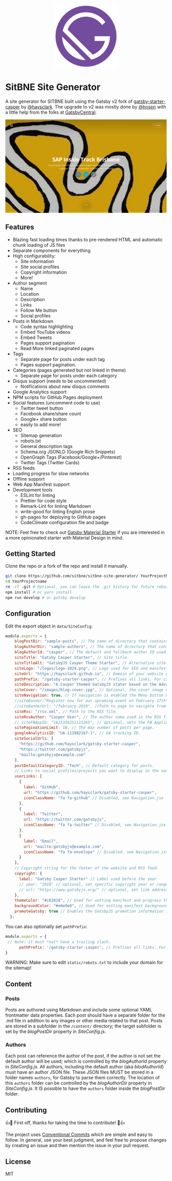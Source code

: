 <div align="center">
    <img src="static/logos/logo-1024.png" alt="Logo" width='200px' height='200px'/>
</div>

# SitBNE Site Generator

A site generator for SITBNE built using the Gatsby v2 fork of [gatsby-starter-casper](https://github.com/haysclark/gatsby-starter-casper) by [@haysclark](https://github.com/haysclark). The upgrade to v2 was mostly done by [@hnspn](https://github.com/hnspn) with a little help from the folks at [GatsbyCentral](https://www.gatsbycentral.com/).

![Screenshot](docs/sitbne-screenshot.png)

## Features

* Blazing fast loading times thanks to pre-rendered HTML and automatic chunk loading of JS files
* Separate components for everything
* High configurability:
  * Site information
  * Site social profiles
  * Copyright information
  * More!
* Author segment
  * Name
  * Location
  * Description
  * Links
  * Follow Me button
  * Social profiles
* Posts in Markdown
  * Code syntax highlighting
  * Embed YouTube videos
  * Embed Tweets
  * Pages support pagination
  * Read More linked paginated pages  
* Tags
  * Separate page for posts under each tag
  * Pages support pagination.
* Categories (pages generated but not linked in theme)
  * Separate page for posts under each category
* Disqus support (needs to be uncommented)
  * Notifications about new disqus comments
* Google Analytics support
* NPM scripts for GitHub Pages deployment
* Social features (uncomment code to use)
  * Twitter tweet button
  * Facebook share/share count
  * Google+ share button
  * easily to add more!
* SEO
  * Sitemap generation
  * robots.txt
  * General description tags
  * Schema.org JSONLD (Google Rich Snippets)
  * OpenGraph Tags (Facebook/Google+/Pinterest)
  * Twitter Tags (Twitter Cards)
* RSS feeds
* Loading progress for slow networks
* Offline support
* Web App Manifest support
* Development tools
  * ESLint for linting
  * Prettier for code style
  * Remark-Lint for linting Markdown
  * write-good for linting English prose
  * gh-pages for deploying to GitHub pages
  * CodeClimate configuration file and badge

NOTE: Feel free to check out [Gatsby Material Starter](https://github.com/Vagr9K/gatsby-material-starter) if you are interested in a more opinionated starter with Material Design in mind.

## Getting Started

Clone the repo or a fork of the repo and install it manually.

```sh
git clone https://github.com/sitbne/sitbne-site-generator/ YourProjectName # Clone the project
cd YourProjectname
rm -rf .git # Optional, you can leave the .git history for future rebasing
npm install # or yarn install
npm run develop # or gatsby develop
```

## Configuration

 Edit the export object in `data/SiteConfig`:

 ```js
 module.exports = {
     blogPostDir: "sample-posts", // The name of directory that contains your posts.
     blogAuthorDir: "sample-authors", // The name of directory that contains your authors.
     blogAuthorId: "casper", // The default and fallback author ID used for blog posts without a defined author.
     siteTitle: "Gatsby Casper Starter", // Site title.
     siteTitleAlt: "GatsbyJS Casper Theme Starter", // Alternative site title for SEO.
     siteLogo: "/logos/logo-1024.png", // Logo used for SEO and manifest.
     siteUrl: "https://haysclark.github.io", // Domain of your website without pathPrefix.
     pathPrefix: "/gatsby-starter-casper", // Prefixes all links. For cases when deployed to example.github.io/gatsby-starter-casper/.
     siteDescription: "A Casper themed GatsbyJS stater based on the Advanced Starter.", // Website description used for RSS feeds/meta description tag.
     siteCover: "/images/blog-cover.jpg", // Optional, the cover image used in header for home page.
     siteNavigation: true, // If navigation is enabled the Menu button will be visible
     //siteBanner:"Register now for our upcoming event on February 27th", // Site Banner 
     //siteBannerUrl: "/february-2019", //Path to page to navigate from Site Banner
     siteRss: "/rss.xml", // Path to the RSS file.
     siteRssAuthor: "Casper User", // The author name used in the RSS file
     // siteFBAppID: "1825356251115265", // optional, sets the FB Application ID for using app insights
     sitePaginationLimit: 10, // The max number of posts per page.
     googleAnalyticsID: "UA-111982167-1", // GA tracking ID.
     siteSocialUrls: [
       "https://github.com/haysclark/gatsby-starter-casper",
       "https://twitter.com/gatsbyjs",
       "mailto:gatsbyjs@example.com"
     ],
     postDefaultCategoryID: "Tech", // Default category for posts.
     // Links to social profiles/projects you want to display in the navigation bar.
     userLinks: [
       {
         label: "GitHub",
         url: "https://github.com/haysclark/gatsby-starter-casper",
         iconClassName: "fa fa-github" // Disabled, see Navigation.jsx
       },
       {
         label: "Twitter",
         url: "https://twitter.com/gatsbyjs",
         iconClassName: "fa fa-twitter" // Disabled, see Navigation.jsx
       },
       {
         label: "Email",
         url: "mailto:gatsbyjs@example.com",
         iconClassName: "fa fa-envelope" // Disabled, see Navigation.jsx
       }
     ],
     // Copyright string for the footer of the website and RSS feed.
     copyright: {
       label: "Gatsby Casper Starter" // Label used before the year
       // year: "2018" // optional, set specific copyright year or range of years, defaults to current year
       // url: "https://www.gatsbyjs.org/" // optional, set link address of copyright, defaults to site root
     },
     themeColor: "#c62828", // Used for setting manifest and progress theme colors.
     backgroundColor: "#e0e0e0", // Used for setting manifest background color.
     promoteGatsby: true // Enables the GatsbyJS promotion information in footer.
   };
 ```

 You can also optionally set `pathPrefix`:
 ```js
 module.exports = {
  // Note: it must *not* have a trailing slash.
       pathPrefix: '/gatsby-starter-casper', // Prefixes all links. For cases when deployed to example.github.io/gatsby-starter-casper/.
}

 ```

 WARNING: Make sure to edit `static/robots.txt` to include your domain for the sitemap!

## Content

### Posts

Posts are authored using Markdown and include some optional YAML frontmatter data properties.  Each post should have a separate folder for the .md file in addition to any images or other media related to that post.  Posts are stored in a subfolder in the ```/content/``` directory; the target subfolder is set by the _blogPostDir_ property in _SiteConfig.js_.

### Authors

Each post can reference the author of the post, if the author is not set the default author will be used; which is controlled by the _blogAuthorId_ property in _SiteConfig.js_.  All authors, including the default author (aka _blodAuthorId_) must have an author JSON file.  These JSON files MUST be stored in a folder names ```authors```, for Gatsby to parse them correctly.  The location of this ```authors``` folder can be controlled by the _blogAuthorDir_ property in _SiteConfig.js_. It IS possible to have the ```authors``` folder inside the  _blogPostDir_ folder.

## Contributing

👍🎉 First off, thanks for taking the time to contribute! 🎉👍

The project uses [Conventional Commits](https://conventionalcommits.org/) which are simple and easy to follow. In general, use your best judgment, and feel free to propose changes by creating an issue and then mention the issue in your pull request.

## License

MIT
